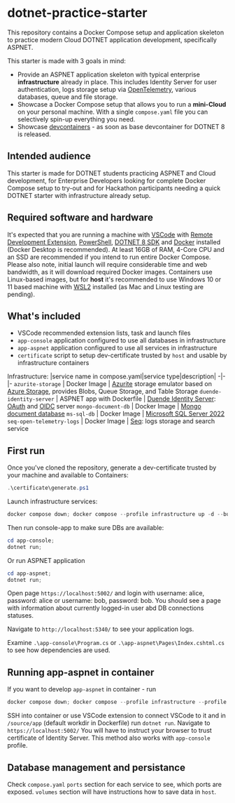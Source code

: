 # dotnet-practice-starter

This repository contains a Docker Compose setup and application skeleton to practice modern Cloud DOTNET application development, specifically ASPNET.  

This starter is made with 3 goals in mind:

- Provide an ASPNET application skeleton with typical enterprise **infrastructure**  already in place. This includes Identity Server for user authentication, logs storage setup via [OpenTelemetry](https://opentelemetry.io/), various databases, queue and file storage.
- Showcase a Docker Compose setup that allows you to run a **mini-Cloud** on your personal machine. With a single `compose.yaml` file you can selectively spin-up everything you need.
- Showcase [devcontainers](https://code.visualstudio.com/docs/devcontainers/containers) - as soon as base devcontainer for DOTNET 8 is released.

## Intended audience

This starter is made for DOTNET students practicing ASPNET and Cloud development, for Enterprise Developers looking for complete Docker Compose setup to try-out and for Hackathon participants needing a quick DOTNET starter with infrastructure already setup. 

## Required software and hardware

It's expected that you are running a machine with [VSCode](https://code.visualstudio.com/) with [Remote Development Extension](https://marketplace.visualstudio.com/items?itemName=ms-vscode-remote.vscode-remote-extensionpack), [PowerShell](https://learn.microsoft.com/en-us/powershell/scripting/install/installing-powershell?view=powershell-7.3), [DOTNET 8 SDK](https://dotnet.microsoft.com/en-us/download/dotnet/8.0) and [Docker](https://www.docker.com/get-started/) installed (Docker Desktop is recommended). At least 16GB of RAM, 4-Core CPU and an SSD are recommended if you intend to run entire Docker Compose. Please also note, initial launch will require considerable time and web bandwidth, as it will download required Docker images. Containers use Linux-based images, but for **host** it's recommended to use Windows 10 or 11 based machine with [WSL2](https://learn.microsoft.com/en-us/windows/wsl/install) installed (as Mac and Linux testing are pending). 

## What's included
- VSCode recommended extension lists, task and launch files
- `app-console` application configured to use all databases in infrastructure
- `app-aspnet` application configured to use all services in infrastructure
- `certificate` script to setup dev-certificate trusted by `host` and usable by infrastructure containers  

Infrastructure: 
|service name in compose.yaml|service type|description|
-|-|-
`azurite-storage` | Docker Image | [Azurite](https://learn.microsoft.com/en-us/azure/storage/common/storage-use-azurite?tabs=visual-studio) storage emulator based on [Azure Storage](https://learn.microsoft.com/en-us/azure/storage/), provides Blobs, Queue Storage, and Table Storage
`duende-identity-server` | ASPNET app with Dockerfile | [Duende Identity Server](https://duendesoftware.com/products/identityserver): [OAuth](https://oauth.net/2/) and [OIDC](https://openid.net/) server
`mongo-document-db` | Docker Image | [Mongo document database](https://www.mongodb.com/)
`ms-sql-db` | Docker Image | [Microsoft SQL Server 2022](https://www.microsoft.com/en-us/sql-server)
`seq-open-telemetry-logs` | Docker Image | [Seq](https://datalust.co/seq): logs storage and search service

## First run

Once you've cloned the repository, generate a dev-certificate trusted by your machine and available to Containers:

```powershell
.\certificate\generate.ps1
```

Launch infrastructure services:

```powershell
docker compose down; docker compose --profile infrastructure up -d --build 
```

Then run console-app to make sure DBs are available:
```powershell
cd app-console;
dotnet run;
```

Or run ASPNET application 

```powershell
cd app-aspnet;
dotnet run;
```

Open page `https://localhost:5002/` and login with username: alice, password: alice or username: bob, password: bob. You should see a page with information about currently logged-in user abd DB connections statuses.

Navigate to `http://localhost:5340/` to see your application logs.

Examine `.\app-console\Program.cs` or `.\app-aspnet\Pages\Index.cshtml.cs` to see how dependencies are used. 

## Running app-aspnet in container

If you want to develop `app-aspnet` in container - run
```powershell
docker compose down; docker compose --profile infrastructure --profile app-aspnet up -d --build 
```

SSH into container or use VSCode extension to connect VSCode to it and in `/source/app` (default workdir in Dockerfile) run `dotnet run`. Navigate to `https://localhost:5002/` You will have to instruct your browser to trust certificate of Identity Server. This method also works with `app-console` profile.

## Database management and persistance

Check `compose.yaml` `ports` section for each service to see, which ports are exposed. `volumes` section will have instructions how to save data in `host`. 


